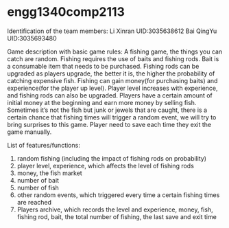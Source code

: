 # engg1340comp2113

Identification of the team members:
Li Xinran UID:3035638612
Bai QingYu  UID:3035693480
 
Game description with basic game rules:
A fishing game, the things you can catch are random. Fishing requires the use of baits and fishing rods. Bait is a consumable item that needs to be purchased. Fishing rods can be upgraded as players upgrade, the better it is, the higher the probability of catching expensive fish. Fishing can gain money(for purchasing baits) and experience(for the player up level). Player level increases with experience, and fishing rods can also be upgraded.
Players have a certain amount of initial money at the beginning and earn more money by selling fish.
Sometimes it’s not the fish but junk or jewels that are caught, there is a certain chance that fishing times will trigger a random event, we will try to bring surprises to this game.
Player need to save each time they exit the game manually.

List of features/functions:
1. 	random  fishing  (including the impact of fishing rods on probability)
2. 	player level, experience, which affects the level of fishing rods
3. 	money, the fish market
4. 	number of bait
5. 	number of fish
6. 	other random events, which triggered every time a certain fishing times are reached
7. 	Players archive, which records the level and experience, money, fish, fishing rod, bait, the total number of fishing, the last save and exit time
